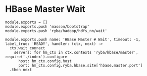 
# HBase Master Wait

    module.exports = []
    module.exports.push 'masson/bootstrap'
    module.exports.push 'ryba/hadoop/hdfs_nn/wait'

    module.exports.push name: 'HBase Master # Wait', timeout: -1, label_true: 'READY', handler: (ctx, next) ->
      ctx.wait_connect
        servers: for hm_ctx in ctx.contexts 'ryba/hbase/master', require('./index').configure
          host: hm_ctx.config.host
          port: hm_ctx.config.ryba.hbase.site['hbase.master.port']
      .then next
